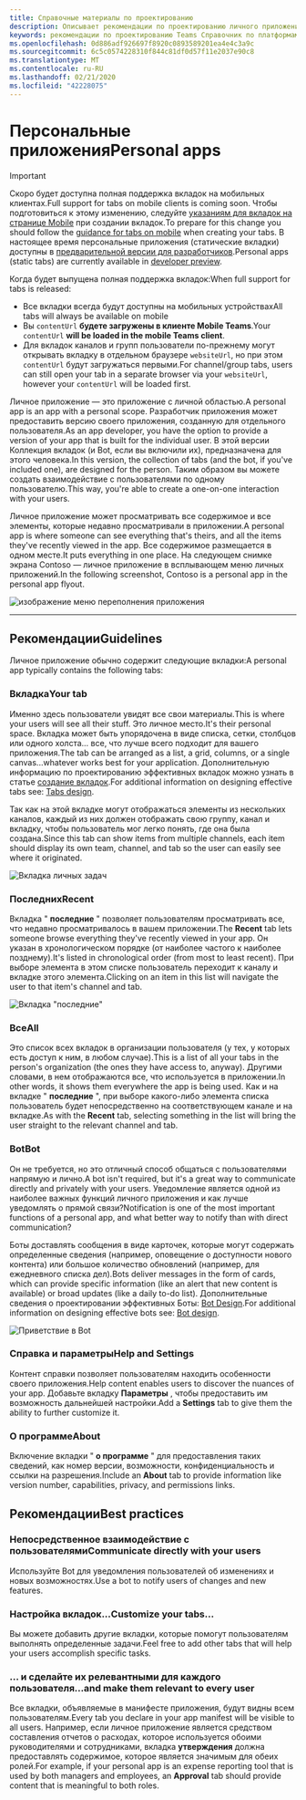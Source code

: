 ```yaml
---
title: Справочные материалы по проектированию
description: Описывает рекомендации по проектированию личного приложения
keywords: рекомендации по проектированию Teams Справочник по платформам личные приложения
ms.openlocfilehash: 0d886adf926697f8920c0893589201ea4e4c3a9c
ms.sourcegitcommit: 6c5c0574228310f844c81df0d57f11e2037e90c8
ms.translationtype: MT
ms.contentlocale: ru-RU
ms.lasthandoff: 02/21/2020
ms.locfileid: "42228075"
---
```

# <a name="personal-apps"></a><span data-ttu-id="0f51b-104">Персональные приложения</span><span class="sxs-lookup"><span data-stu-id="0f51b-104">Personal apps</span></span>

> [!Important]
> <span data-ttu-id="0f51b-105">Скоро будет доступна полная поддержка вкладок на мобильных клиентах.</span><span class="sxs-lookup"><span data-stu-id="0f51b-105">Full support for tabs on mobile clients is coming soon.</span></span> <span data-ttu-id="0f51b-106">Чтобы подготовиться к этому изменению, следуйте [указаниям для вкладок на странице Mobile](~/tabs/design/tabs-mobile.md) при создании вкладок.</span><span class="sxs-lookup"><span data-stu-id="0f51b-106">To prepare for this change you should follow the [guidance for tabs on mobile](~/tabs/design/tabs-mobile.md) when creating your tabs.</span></span> <span data-ttu-id="0f51b-107">В настоящее время персональные приложения (статические вкладки) доступны в [предварительной версии для разработчиков](~/resources/dev-preview/developer-preview-intro.md).</span><span class="sxs-lookup"><span data-stu-id="0f51b-107">Personal apps (static tabs) are currently available in [developer preview](~/resources/dev-preview/developer-preview-intro.md).</span></span>
>
> <span data-ttu-id="0f51b-108">Когда будет выпущена полная поддержка вкладок:</span><span class="sxs-lookup"><span data-stu-id="0f51b-108">When full support for tabs is released:</span></span>
>
> * <span data-ttu-id="0f51b-109">Все вкладки всегда будут доступны на мобильных устройствах</span><span class="sxs-lookup"><span data-stu-id="0f51b-109">All tabs will always be available on mobile</span></span>
> * <span data-ttu-id="0f51b-110">Вы `contentUrl` **будете загружены в клиенте Mobile Teams**.</span><span class="sxs-lookup"><span data-stu-id="0f51b-110">Your `contentUrl` **will be loaded in the mobile Teams client**.</span></span>
> * <span data-ttu-id="0f51b-111">Для вкладок каналов и групп пользователи по-прежнему могут открывать вкладку в отдельном браузере `websiteUrl`, но при этом `contentUrl` будут загружаться первыми.</span><span class="sxs-lookup"><span data-stu-id="0f51b-111">For channel/group tabs, users can still open your tab in a separate browser via your `websiteUrl`, however your `contentUrl` will be loaded first.</span></span>

<span data-ttu-id="0f51b-112">Личное приложение — это приложение с личной областью.</span><span class="sxs-lookup"><span data-stu-id="0f51b-112">A personal app is an app with a personal scope.</span></span> <span data-ttu-id="0f51b-113">Разработчик приложения может предоставить версию своего приложения, созданную для отдельного пользователя.</span><span class="sxs-lookup"><span data-stu-id="0f51b-113">As an app developer, you have the option to provide a version of your app that is built for the individual user.</span></span> <span data-ttu-id="0f51b-114">В этой версии Коллекция вкладок (и Bot, если вы включили их), предназначена для этого человека.</span><span class="sxs-lookup"><span data-stu-id="0f51b-114">In this version, the collection of tabs (and the bot, if you've included one), are designed for the person.</span></span> <span data-ttu-id="0f51b-115">Таким образом вы можете создать взаимодействие с пользователями по одному пользователю.</span><span class="sxs-lookup"><span data-stu-id="0f51b-115">This way, you're able to create a one-on-one interaction with your users.</span></span>

<span data-ttu-id="0f51b-116">Личное приложение может просматривать все содержимое и все элементы, которые недавно просматривали в приложении.</span><span class="sxs-lookup"><span data-stu-id="0f51b-116">A personal app is where someone can see everything that's theirs, and all the items they've recently viewed in the app.</span></span> <span data-ttu-id="0f51b-117">Все содержимое размещается в одном месте.</span><span class="sxs-lookup"><span data-stu-id="0f51b-117">It puts everything in one place.</span></span> <span data-ttu-id="0f51b-118">На следующем снимке экрана Contoso — личное приложение в всплывающем меню личных приложений.</span><span class="sxs-lookup"><span data-stu-id="0f51b-118">In the following screenshot, Contoso is a personal app in the personal app flyout.</span></span>

![изображение меню переполнения приложения](~/assets/images/Personal-apps-App-flyout.png)

---

## <a name="guidelines"></a><span data-ttu-id="0f51b-120">Рекомендации</span><span class="sxs-lookup"><span data-stu-id="0f51b-120">Guidelines</span></span>

<span data-ttu-id="0f51b-121">Личное приложение обычно содержит следующие вкладки:</span><span class="sxs-lookup"><span data-stu-id="0f51b-121">A personal app typically contains the following tabs:</span></span>

### <a name="your-tab"></a><span data-ttu-id="0f51b-122">Вкладка</span><span class="sxs-lookup"><span data-stu-id="0f51b-122">Your tab</span></span>

<span data-ttu-id="0f51b-123">Именно здесь пользователи увидят все свои материалы.</span><span class="sxs-lookup"><span data-stu-id="0f51b-123">This is where your users will see all their stuff.</span></span> <span data-ttu-id="0f51b-124">Это личное место.</span><span class="sxs-lookup"><span data-stu-id="0f51b-124">It's their personal space.</span></span> <span data-ttu-id="0f51b-125">Вкладка может быть упорядочена в виде списка, сетки, столбцов или одного холста... все, что лучше всего подходит для вашего приложения.</span><span class="sxs-lookup"><span data-stu-id="0f51b-125">The tab can be arranged as a list, a grid, columns, or a single canvas...whatever works best for your application.</span></span> <span data-ttu-id="0f51b-126">Дополнительную информацию по проектированию эффективных вкладок можно узнать в статье [создание вкладок](../../tabs/design/tabs.md).</span><span class="sxs-lookup"><span data-stu-id="0f51b-126">For additional information on designing effective tabs see: [Tabs design](../../tabs/design/tabs.md).</span></span>

<span data-ttu-id="0f51b-127">Так как на этой вкладке могут отображаться элементы из нескольких каналов, каждый из них должен отображать свою группу, канал и вкладку, чтобы пользователь мог легко понять, где она была создана.</span><span class="sxs-lookup"><span data-stu-id="0f51b-127">Since this tab can show items from multiple channels, each item should display its own team, channel, and tab so the user can easily see where it originated.</span></span>

![Вкладка личных задач](~/assets/images/Personal-apps-MY-tab.png)

### <a name="recent"></a><span data-ttu-id="0f51b-129">Последних</span><span class="sxs-lookup"><span data-stu-id="0f51b-129">Recent</span></span>

<span data-ttu-id="0f51b-130">Вкладка " **последние** " позволяет пользователям просматривать все, что недавно просматривалось в вашем приложении.</span><span class="sxs-lookup"><span data-stu-id="0f51b-130">The **Recent** tab lets someone browse everything they've recently viewed in your app.</span></span> <span data-ttu-id="0f51b-131">Он указан в хронологическом порядке (от наиболее частого к наиболее позднему).</span><span class="sxs-lookup"><span data-stu-id="0f51b-131">It's listed in chronological order (from most to least recent).</span></span> <span data-ttu-id="0f51b-132">При выборе элемента в этом списке пользователь переходит к каналу и вкладке этого элемента.</span><span class="sxs-lookup"><span data-stu-id="0f51b-132">Clicking on an item in this list will navigate the user to that item's channel and tab.</span></span>

![Вкладка "последние"](~/assets/images/Personal-apps-Recent-tab.png)

### <a name="all"></a><span data-ttu-id="0f51b-134">Все</span><span class="sxs-lookup"><span data-stu-id="0f51b-134">All</span></span>

<span data-ttu-id="0f51b-135">Это список всех вкладок в организации пользователя (у тех, у которых есть доступ к ним, в любом случае).</span><span class="sxs-lookup"><span data-stu-id="0f51b-135">This is a list of all your tabs in the person's organization (the ones they have access to, anyway).</span></span> <span data-ttu-id="0f51b-136">Другими словами, в нем отображаются все, что используется в приложении.</span><span class="sxs-lookup"><span data-stu-id="0f51b-136">In other words, it shows them everywhere the app is being used.</span></span> <span data-ttu-id="0f51b-137">Как и на вкладке " **последние** ", при выборе какого-либо элемента списка пользователь будет непосредственно на соответствующем канале и на вкладке.</span><span class="sxs-lookup"><span data-stu-id="0f51b-137">As with the **Recent** tab, selecting something in the list will bring the user straight to the relevant channel and tab.</span></span>

### <a name="bot"></a><span data-ttu-id="0f51b-138">Bot</span><span class="sxs-lookup"><span data-stu-id="0f51b-138">Bot</span></span>

<span data-ttu-id="0f51b-139">Он не требуется, но это отличный способ общаться с пользователями напрямую и лично.</span><span class="sxs-lookup"><span data-stu-id="0f51b-139">A bot isn't required, but it's a great way to communicate directly and privately with your users.</span></span> <span data-ttu-id="0f51b-140">Уведомление является одной из наиболее важных функций личного приложения и как лучше уведомлять о прямой связи?</span><span class="sxs-lookup"><span data-stu-id="0f51b-140">Notification is one of the most important functions of a personal app, and what better way to notify than with direct communication?</span></span>

<span data-ttu-id="0f51b-141">Боты доставлять сообщения в виде карточек, которые могут содержать определенные сведения (например, оповещение о доступности нового контента) или большое количество обновлений (например, для ежедневного списка дел).</span><span class="sxs-lookup"><span data-stu-id="0f51b-141">Bots deliver messages in the form of cards, which can provide specific information (like an alert that new content is available) or broad updates (like a daily to-do list).</span></span> <span data-ttu-id="0f51b-142">Дополнительные сведения о проектировании эффективных Боты: [Bot Design](../../bots/design/bots.md).</span><span class="sxs-lookup"><span data-stu-id="0f51b-142">For additional information on designing effective bots see: [Bot design](../../bots/design/bots.md).</span></span>

![Приветствие в Bot](~/assets/images/Personal-apps-Bot.png)

### <a name="help-and-settings"></a><span data-ttu-id="0f51b-144">Справка и параметры</span><span class="sxs-lookup"><span data-stu-id="0f51b-144">Help and Settings</span></span>

<span data-ttu-id="0f51b-145">Контент справки позволяет пользователям находить особенности своего приложения.</span><span class="sxs-lookup"><span data-stu-id="0f51b-145">Help content enables users to discover the nuances of your app.</span></span> <span data-ttu-id="0f51b-146">Добавьте вкладку **Параметры** , чтобы предоставить им возможность дальнейшей настройки.</span><span class="sxs-lookup"><span data-stu-id="0f51b-146">Add a **Settings** tab to give them the ability to further customize it.</span></span>

### <a name="about"></a><span data-ttu-id="0f51b-147">О программе</span><span class="sxs-lookup"><span data-stu-id="0f51b-147">About</span></span>

<span data-ttu-id="0f51b-148">Включение вкладки " **о программе** " для предоставления таких сведений, как номер версии, возможности, конфиденциальность и ссылки на разрешения.</span><span class="sxs-lookup"><span data-stu-id="0f51b-148">Include an **About** tab to provide information like version number, capabilities, privacy, and permissions links.</span></span>

## <a name="best-practices"></a><span data-ttu-id="0f51b-149">Рекомендации</span><span class="sxs-lookup"><span data-stu-id="0f51b-149">Best practices</span></span>

### <a name="communicate-directly-with-your-users"></a><span data-ttu-id="0f51b-150">Непосредственное взаимодействие с пользователями</span><span class="sxs-lookup"><span data-stu-id="0f51b-150">Communicate directly with your users</span></span>

<span data-ttu-id="0f51b-151">Используйте Bot для уведомления пользователей об изменениях и новых возможностях.</span><span class="sxs-lookup"><span data-stu-id="0f51b-151">Use a bot to notify users of changes and new features.</span></span>

### <a name="customize-your-tabs"></a><span data-ttu-id="0f51b-152">Настройка вкладок...</span><span class="sxs-lookup"><span data-stu-id="0f51b-152">Customize your tabs...</span></span>

<span data-ttu-id="0f51b-153">Вы можете добавить другие вкладки, которые помогут пользователям выполнять определенные задачи.</span><span class="sxs-lookup"><span data-stu-id="0f51b-153">Feel free to add other tabs that will help your users accomplish specific tasks.</span></span>

### <a name="and-make-them-relevant-to-every-user"></a><span data-ttu-id="0f51b-154">... и сделайте их релевантными для каждого пользователя</span><span class="sxs-lookup"><span data-stu-id="0f51b-154">...and make them relevant to every user</span></span>

<span data-ttu-id="0f51b-155">Все вкладки, объявляемые в манифесте приложения, будут видны всем пользователям.</span><span class="sxs-lookup"><span data-stu-id="0f51b-155">Every tab you declare in your app manifest will be visible to all users.</span></span> <span data-ttu-id="0f51b-156">Например, если личное приложение является средством составления отчетов о расходах, которое используется обоими руководителями и сотрудниками, вкладка **утверждения** должна предоставлять содержимое, которое является значимым для обеих ролей.</span><span class="sxs-lookup"><span data-stu-id="0f51b-156">For example, if your personal app is an expense reporting tool that is used by both managers and employees, an **Approval** tab should provide content that is meaningful to both roles.</span></span>
